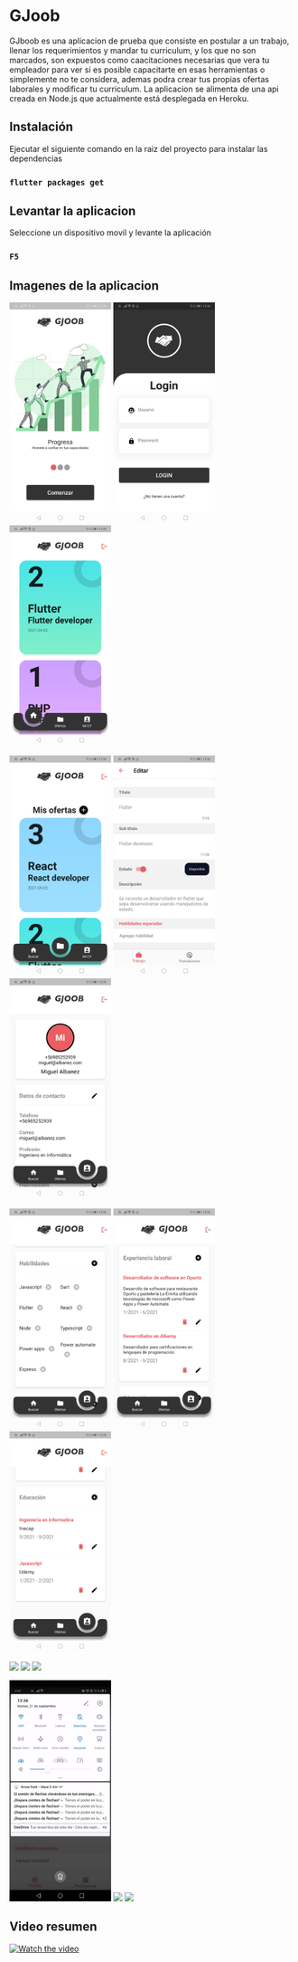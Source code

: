 # GJoob

GJboob es una aplicacion de prueba que consiste en postular a un trabajo, llenar los requerimientos y mandar tu curriculum, y los que no son marcados, son expuestos como caacitaciones necesarias que vera tu empleador para ver si es posible capacitarte en esas herramientas o simplemente no te considera, ademas podra crear tus propias ofertas laborales y modificar tu curriculum.
La aplicacion se alimenta de una api creada en Node.js que actualmente está desplegada en Heroku.

## Instalación

Ejecutar el siguiente comando en la raiz del proyecto para instalar las dependencias
### `flutter packages get`

## Levantar la aplicacion

Seleccione un dispositivo movil y levante la aplicación

### `F5`

## Imagenes de la aplicacion 
<p float="left">
  <img src="assets/estaticos/welcome.jpg" width="180"> 
  <img src="assets/estaticos/login.jpg" width="180"> 
  <img src="assets/estaticos/menu.jpg" width="180"> 
</p>
<p float="left">
  <img src="assets/estaticos/ofertas.jpg" width="180"> 
  <img src="assets/estaticos/edit.jpg" width="180"> 
  <img src="assets/estaticos/cv.jpg" width="180"> 
</p>
<p float="left">
  <img src="assets/estaticos/habilidades.jpg" width="180"> 
  <img src="assets/estaticos/laboral.jpg" width="180"> 
  <img src="assets/estaticos/educacion.jpg" width="180"> 
</p>
<p float="left">
  <img src="assets/estaticos/1.gif" width="180">
   <img src="assets/estaticos/2.gif" width="180"> 
   <img src="assets/estaticos/3.gif" width="180"> 
</p>
<p float="left">
  
  <img src="assets/estaticos/4.gif" width="180">
   <img src="assets/estaticos/5.gif" width="180"> 
   <img src="assets/estaticos/6.gif" width="180"> 
</p>

## Video resumen
[![Watch the video](https://i.imgur.com/vKb2F1B.png)](https://youtu.be/9NFb-VTXavE)




